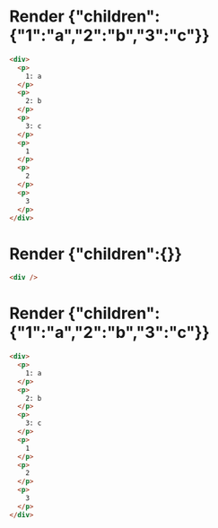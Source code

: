 # Render {"children":{"1":"a","2":"b","3":"c"}}
```html
<div>
  <p>
    1: a
  </p>
  <p>
    2: b
  </p>
  <p>
    3: c
  </p>
  <p>
    1
  </p>
  <p>
    2
  </p>
  <p>
    3
  </p>
</div>
```


# Render {"children":{}}
```html
<div />
```


# Render {"children":{"1":"a","2":"b","3":"c"}}
```html
<div>
  <p>
    1: a
  </p>
  <p>
    2: b
  </p>
  <p>
    3: c
  </p>
  <p>
    1
  </p>
  <p>
    2
  </p>
  <p>
    3
  </p>
</div>
```